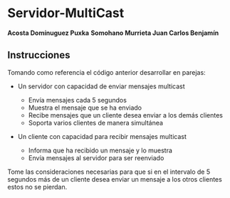 # **Servidor-MultiCast**

**Acosta Domínuguez Puxka**
**Somohano Murrieta Juan Carlos Benjamín**

## Instrucciones

Tomando como referencia el código anterior desarrollar en parejas:

- Un servidor con capacidad de enviar mensajes multicast

  - Envía mensajes cada 5 segundos
  - Muestra el mensaje que se ha enviado
  - Recibe mensajes que un cliente desea enviar a los demás clientes
  - Soporta varios clientes de manera simultánea

- Un cliente con capacidad para recibir mensajes multicast
  - Informa que ha recibido un mensaje y lo muestra
  - Envía mensajes al servidor para ser reenviado

Tome las consideraciones necesarias para que si en el intervalo de 5 segundos más de un cliente desea enviar un mensaje a los otros clientes estos no se pierdan.

